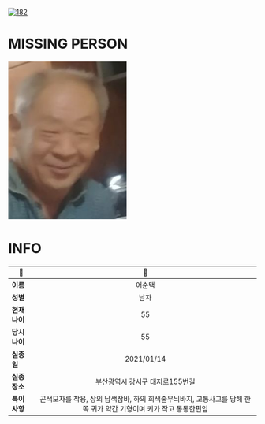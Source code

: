 [![182](https://img.shields.io/badge/%EC%8B%A4%EC%A2%85%EC%8B%A0%EA%B3%A0%EB%8A%94%20%EA%B5%AD%EB%B2%88%EC%97%86%EC%9D%B4-182-blue)](http://safe182.go.kr/index.do)

# MISSING PERSON

<img src="./missing_person.jpg">

# INFO

|🔑|💎|
|--|:--:|
|**이름**|어순택|
|**성별**|남자|
|**현재 나이**|55|
|**당시 나이**|55|
|**실종일**|2021/01/14|
|**실종 장소**|부산광역시 강서구 대저로155번길 |
|**특이사항**|곤색모자를 착용, 상의 남색잠바, 하의 회색줄무늬바지, 고통사고를 당해 한쪽 귀가 약간 기형이며 키가 작고 통통한편임|
